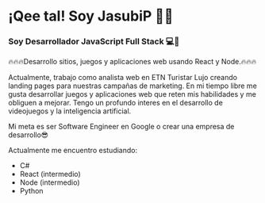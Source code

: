 # ¡Qee tal! Soy JasubiP 👨‍💻
### Soy Desarrollador JavaScript Full Stack 💻🤘

🔥🔥🔥Desarrollo sitios, juegos y aplicaciones web usando React y Node.🔥🔥🔥

Actualmente, trabajo como analista web en ETN Turistar Lujo creando landing pages para nuestras campañas de marketing.
En mi tiempo libre me gusta desarrollar juegos y aplicaciones web que reten mis habilidades y me obliguen a mejorar.
Tengo un profundo interes en el desarrollo de videojuegos y la inteligencia artificial.

Mi meta es ser Software Engineer en Google o crear una empresa de desarrollo😎

Actualmente me encuentro estudiando:

- C#
- React (intermedio)
- Node (intermedio)
- Python



